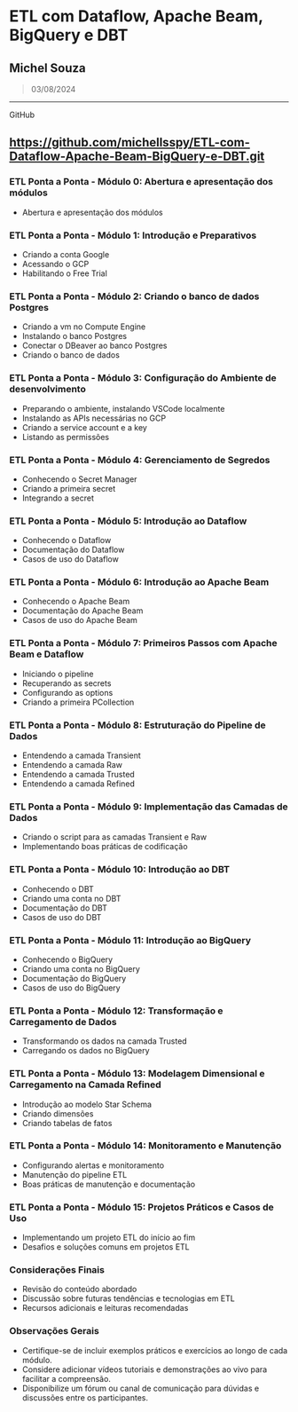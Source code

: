 # ETL com Dataflow, Apache Beam, BigQuery e DBT
## Michel Souza
> 03/08/2024
---
GitHub 

https://github.com/michellsspy/ETL-com-Dataflow-Apache-Beam-BigQuery-e-DBT.git
---

### ETL Ponta a Ponta  - Módulo 0: Abertura e apresentação dos módulos
- Abertura e apresentação dos módulos

### ETL Ponta a Ponta - Módulo 1: Introdução e Preparativos
- Criando a conta Google
- Acessando o GCP
- Habilitando o Free Trial

### ETL Ponta a Ponta - Módulo 2: Criando o banco de dados Postgres
- Criando a vm no Compute Engine
- Instalando o banco Postgres
- Conectar o DBeaver ao banco Postgres
- Criando o banco de dados

### ETL Ponta a Ponta - Módulo 3: Configuração do Ambiente de desenvolvimento
- Preparando o ambiente, instalando VSCode localmente
- Instalando as APIs necessárias no GCP
- Criando a service account e a key
- Listando as permissões

### ETL Ponta a Ponta - Módulo 4: Gerenciamento de Segredos
- Conhecendo o Secret Manager
- Criando a primeira secret
- Integrando a secret

### ETL Ponta a Ponta - Módulo 5: Introdução ao Dataflow
- Conhecendo o Dataflow
- Documentação do Dataflow
- Casos de uso do Dataflow

### ETL Ponta a Ponta - Módulo 6: Introdução ao Apache Beam
- Conhecendo o Apache Beam
- Documentação do Apache Beam
- Casos de uso do Apache Beam

### ETL Ponta a Ponta - Módulo 7: Primeiros Passos com Apache Beam e Dataflow
- Iniciando o pipeline
- Recuperando as secrets
- Configurando as options
- Criando a primeira PCollection

### ETL Ponta a Ponta - Módulo 8: Estruturação do Pipeline de Dados
- Entendendo a camada Transient 
- Entendendo a camada Raw 
- Entendendo a camada Trusted 
- Entendendo a camada Refined

### ETL Ponta a Ponta - Módulo 9: Implementação das Camadas de Dados
- Criando o script para as camadas Transient e Raw
- Implementando boas práticas de codificação

### ETL Ponta a Ponta - Módulo 10: Introdução ao DBT
- Conhecendo o DBT
- Criando uma conta no DBT
- Documentação do DBT
- Casos de uso do DBT

### ETL Ponta a Ponta - Módulo 11: Introdução ao BigQuery
- Conhecendo o BigQuery
- Criando uma conta no BigQuery
- Documentação do BigQuery
- Casos de uso do BigQuery

### ETL Ponta a Ponta - Módulo 12: Transformação e Carregamento de Dados
- Transformando os dados na camada Trusted
- Carregando os dados no BigQuery

### ETL Ponta a Ponta - Módulo 13: Modelagem Dimensional e Carregamento na Camada Refined
- Introdução ao modelo Star Schema
- Criando dimensões
- Criando tabelas de fatos

### ETL Ponta a Ponta - Módulo 14: Monitoramento e Manutenção
- Configurando alertas e monitoramento
- Manutenção do pipeline ETL
- Boas práticas de manutenção e documentação

### ETL Ponta a Ponta - Módulo 15: Projetos Práticos e Casos de Uso
- Implementando um projeto ETL do início ao fim
- Desafios e soluções comuns em projetos ETL

### Considerações Finais
- Revisão do conteúdo abordado
- Discussão sobre futuras tendências e tecnologias em ETL
- Recursos adicionais e leituras recomendadas

### Observações Gerais
- Certifique-se de incluir exemplos práticos e exercícios ao longo de cada módulo.
- Considere adicionar vídeos tutoriais e demonstrações ao vivo para facilitar a compreensão.
- Disponibilize um fórum ou canal de comunicação para dúvidas e discussões entre os participantes.



